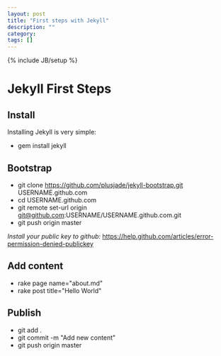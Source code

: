```yaml
---
layout: post
title: "First steps with Jekyll"
description: ""
category: 
tags: []
---
```

{% include JB/setup %}

# Jekyll First Steps

## Install

Installing Jekyll is very simple:

* gem install jekyll

## Bootstrap

* git clone https://github.com/plusjade/jekyll-bootstrap.git USERNAME.github.com
* cd USERNAME.github.com
* git remote set-url origin git@github.com:USERNAME/USERNAME.github.com.git
* git push origin master

*Install your public key to github:*
https://help.github.com/articles/error-permission-denied-publickey

## Add content

* rake page name="about.md"
* rake post title="Hello World"

## Publish

* git add .
* git commit -m "Add new content"
* git push origin master


